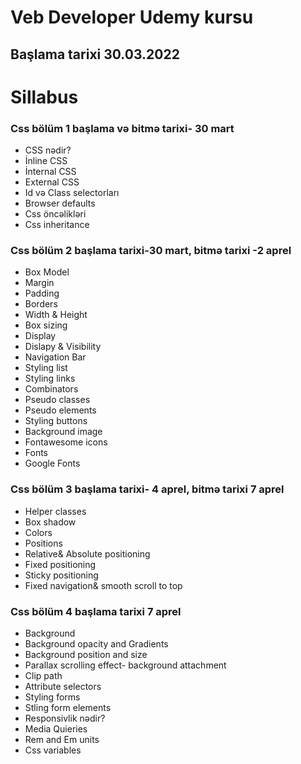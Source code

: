 # Veb Developer Udemy kursu 
## Başlama tarixi 30.03.2022
# Sillabus
### Css bölüm 1  başlama və bitmə tarixi- 30 mart 
- CSS  nədir?
- İnline CSS
- İnternal CSS
- External CSS
- Id və Class selectorları
- Browser defaults
- Css öncəlikləri
- Css inheritance 
### Css bölüm 2 başlama tarixi-30 mart, bitmə tarixi -2 aprel
- Box Model
- Margin
- Padding
- Borders
- Width & Height
- Box sizing
- Display
- Dislapy & Visibility
- Navigation Bar
- Styling list
- Styling links
- Combinators
- Pseudo classes
- Pseudo elements
- Styling buttons
- Background image
- Fontawesome icons
- Fonts
- Google Fonts
### Css bölüm 3 başlama tarixi- 4 aprel, bitmə tarixi 7 aprel
- Helper classes
- Box shadow
- Colors
- Positions
- Relative& Absolute positioning
- Fixed positioning
- Sticky positioning
- Fixed navigation& smooth scroll to top
### Css bölüm 4 başlama tarixi 7 aprel
- Background
- Background opacity and Gradients
- Background position and size
- Parallax scrolling effect- background attachment
- Clip path
- Attribute selectors
- Styling forms
- Stling form elements
- Responsivlik nədir?
- Media Quieries
- Rem and Em units
- Css variables
 




